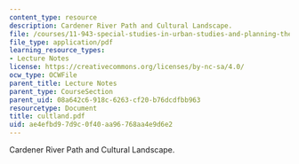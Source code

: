 ```yaml
---
content_type: resource
description: Cardener River Path and Cultural Landscape.
file: /courses/11-943-special-studies-in-urban-studies-and-planning-the-cardener-river-corridor-workshop-fall-2001/ae4efbd97d9c0f40aa96768aa4e9d6e2_cultland.pdf
file_type: application/pdf
learning_resource_types:
- Lecture Notes
license: https://creativecommons.org/licenses/by-nc-sa/4.0/
ocw_type: OCWFile
parent_title: Lecture Notes
parent_type: CourseSection
parent_uid: 08a642c6-918c-6263-cf20-b76dcdfbb963
resourcetype: Document
title: cultland.pdf
uid: ae4efbd9-7d9c-0f40-aa96-768aa4e9d6e2
---
```

Cardener River Path and Cultural Landscape.